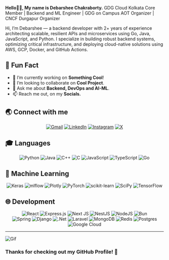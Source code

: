 <!-- ![LinedIn Banner](https://github.com/debarshee2004/debarshee2004/assets/129538241/1f5bfd75-8a9c-45b6-ab7a-7ee9affe2a70)

<br /> -->

**Hello👋👋, My name is Debarshee Chakraborty.** GDG Cloud Kolkata Core Member | Backend and ML Engineer | GDG on Campus AOT Organizer | CNCF Durgapur Organizer

Hi, I’m Debarshee — a backend developer with 2+ years of experience architecting scalable, resilient APIs and microservices using Go, Java, JavaScript, and Python. I specialize in building robust backend systems, optimizing critical infrastructure, and deploying cloud-native solutions using AWS, GCP, Docker, and GitHub Actions.

## 🚀 **Fun Fact**

- 🔭 I’m currently working on **Something Cool**! <br/>
- 👯 I’m looking to collaborate on **Cool Project**.<br/>
- 💬 Ask me about **Backend, DevOps and AI-ML**.<br/>
- 📫 Reach me out, on my **Socials.**<br/>

## 🌏 **Connect with me**

<div align=center>

[![Gmail](https://img.shields.io/badge/Gmail-D14836?style=for-the-badge&logo=gmail&logoColor=white&height=30)](mailto:debarsheechakraborty.11d@gmail.com)
[![LinkedIn](https://img.shields.io/badge/linkedin-%230077B5.svg?style=for-the-badge&logo=linkedin&logoColor=white&height=30)](https://www.linkedin.com/in/debarshee-chakraborty-dc2004/)
[![Instagram](https://img.shields.io/badge/Instagram-%23E4405F.svg?style=for-the-badge&logo=Instagram&logoColor=white&height=30)](https://www.instagram.com/dino04.ai/)
[![X](https://img.shields.io/badge/X-%23000000.svg?style=for-the-badge&logo=X&logoColor=white&height=30)](https://twitter.com/dinocodes69)

</div>

## 🎓 **Languages**

<div align=center>

![Python](https://img.shields.io/badge/python-3670A0?style=for-the-badge&logo=python&logoColor=ffdd54&height=30)
![Java](https://img.shields.io/badge/java-%23ED8B00.svg?style=for-the-badge&logo=openjdk&logoColor=white&height=30)
![C++](https://img.shields.io/badge/c++-%2300599C.svg?style=for-the-badge&logo=c%2B%2B&logoColor=white&height=30)
![C](https://img.shields.io/badge/c-%2300599C.svg?style=for-the-badge&logo=c&logoColor=white&height=30)
![JavaScript](https://img.shields.io/badge/javascript-%23323330.svg?style=for-the-badge&logo=javascript&logoColor=%23F7DF1E&height=30)
![TypeScript](https://img.shields.io/badge/typescript-%23007ACC.svg?style=for-the-badge&logo=typescript&logoColor=white&height=30)
![Go](https://img.shields.io/badge/go-%2300ADD8.svg?style=for-the-badge&logo=go&logoColor=white&height=30)

</div>

## 🤖 **Machine Learning**

<div align=center>

![Keras](https://img.shields.io/badge/Keras-%23D00000.svg?style=for-the-badge&logo=Keras&logoColor=white&height=30)
![mlflow](https://img.shields.io/badge/mlflow-%23d9ead3.svg?style=for-the-badge&logo=numpy&logoColor=blue&height=30)
![Plotly](https://img.shields.io/badge/Plotly-%233F4F75.svg?style=for-the-badge&logo=plotly&logoColor=white&height=30)
![PyTorch](https://img.shields.io/badge/PyTorch-%23EE4C2C.svg?style=for-the-badge&logo=PyTorch&logoColor=white&height=30)
![scikit-learn](https://img.shields.io/badge/scikit--learn-%23F7931E.svg?style=for-the-badge&logo=scikit-learn&logoColor=white&height=30)
![SciPy](https://img.shields.io/badge/SciPy-%230C55A5.svg?style=for-the-badge&logo=scipy&logoColor=%white&height=30)
![TensorFlow](https://img.shields.io/badge/TensorFlow-%23FF6F00.svg?style=for-the-badge&logo=TensorFlow&logoColor=white&height=30)

</div>

## 🌐 **Development**

<div align=center>

![React](https://img.shields.io/badge/react-%2320232a.svg?style=for-the-badge&logo=react&logoColor=%2361DAFB&height=30)
![Express.js](https://img.shields.io/badge/express.js-%23404d59.svg?style=for-the-badge&logo=express&logoColor=%2361DAFB&height=30)
![Next JS](https://img.shields.io/badge/Next-black?style=for-the-badge&logo=next.js&logoColor=white&height=30)
![NestJS](https://img.shields.io/badge/nestjs-%23E0234E.svg?style=for-the-badge&logo=nestjs&logoColor=white&height=30)
![NodeJS](https://img.shields.io/badge/node.js-6DA55F?style=for-the-badge&logo=node.js&logoColor=white&height=30)
![Bun](https://img.shields.io/badge/Bun-%23000000.svg?style=for-the-badge&logo=bun&logoColor=white&height=30)
<br>
![Spring](https://img.shields.io/badge/spring-%236DB33F.svg?style=for-the-badge&logo=spring&logoColor=white&height=30)
![Django](https://img.shields.io/badge/django-%23092E20.svg?style=for-the-badge&logo=django&logoColor=white&height=30)
![.Net](https://img.shields.io/badge/.NET-5C2D91?style=for-the-badge&logo=.net&logoColor=white&height=30)
![Laravel](https://img.shields.io/badge/laravel-%23FF2D20.svg?style=for-the-badge&logo=laravel&logoColor=white&height=30)
![MongoDB](https://img.shields.io/badge/MongoDB-%234ea94b.svg?style=for-the-badge&logo=mongodb&logoColor=white&height=30)
![Redis](https://img.shields.io/badge/redis-%23DD0031.svg?style=for-the-badge&logo=redis&logoColor=white&height=30)
![Postgres](https://img.shields.io/badge/postgres-%23316192.svg?style=for-the-badge&logo=postgresql&logoColor=white&height=30)
![Google Cloud](https://img.shields.io/badge/GoogleCloud-%234285F4.svg?style=for-the-badge&logo=google-cloud&logoColor=white&height=30)

</div>


<hr />

![Gif](https://images-wixmp-ed30a86b8c4ca887773594c2.wixmp.com/f/c83c004e-1370-4756-88e5-4071de797088/dfredg5-0a60e875-646e-4d6c-bb91-73086f012808.gif?token=eyJ0eXAiOiJKV1QiLCJhbGciOiJIUzI1NiJ9.eyJzdWIiOiJ1cm46YXBwOjdlMGQxODg5ODIyNjQzNzNhNWYwZDQxNWVhMGQyNmUwIiwiaXNzIjoidXJuOmFwcDo3ZTBkMTg4OTgyMjY0MzczYTVmMGQ0MTVlYTBkMjZlMCIsIm9iaiI6W1t7InBhdGgiOiJcL2ZcL2M4M2MwMDRlLTEzNzAtNDc1Ni04OGU1LTQwNzFkZTc5NzA4OFwvZGZyZWRnNS0wYTYwZTg3NS02NDZlLTRkNmMtYmI5MS03MzA4NmYwMTI4MDguZ2lmIn1dXSwiYXVkIjpbInVybjpzZXJ2aWNlOmZpbGUuZG93bmxvYWQiXX0.LGN_eGL7dT0xRj4oRbyRRVay-pHbyiXHru7YoVPcRro)

### **Thanks for checking out my GitHub Profile!** 🙏
